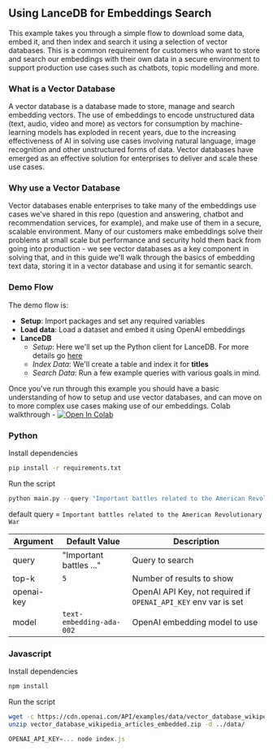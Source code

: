 ## Using LanceDB for Embeddings Search

This example takes you through a simple flow to download some data, embed it, and then index and search it using a selection of vector databases. This is a common requirement for customers who want to store and search our embeddings with their own data in a secure environment to support production use cases such as chatbots, topic modelling and more.

### What is a Vector Database

A vector database is a database made to store, manage and search embedding vectors. The use of embeddings to encode unstructured data (text, audio, video and more) as vectors for consumption by machine-learning models has exploded in recent years, due to the increasing effectiveness of AI in solving use cases involving natural language, image recognition and other unstructured forms of data. Vector databases have emerged as an effective solution for enterprises to deliver and scale these use cases.

### Why use a Vector Database

Vector databases enable enterprises to take many of the embeddings use cases we've shared in this repo (question and answering, chatbot and recommendation services, for example), and make use of them in a secure, scalable environment. Many of our customers make embeddings solve their problems at small scale but performance and security hold them back from going into production - we see vector databases as a key component in solving that, and in this guide we'll walk through the basics of embedding text data, storing it in a vector database and using it for semantic search.


### Demo Flow
The demo flow is:
- **Setup**: Import packages and set any required variables
- **Load data**: Load a dataset and embed it using OpenAI embeddings
- **LanceDB**
    - *Setup*: Here we'll set up the Python client for LanceDB. For more details go [here](https://lancedb.github.io/lancedb/basic/)
    - *Index Data*: We'll create a table and index it for __titles__
    - *Search Data*: Run a few example queries with various goals in mind.

Once you've run through this example you should have a basic understanding of how to setup and use vector databases, and can move on to more complex use cases making use of our embeddings.
Colab walkthrough - <a href="https://colab.research.google.com/github/lancedb/vectordb-recipes/blob/main/examples/Using_LanceDB_for_embeddings_search/main.ipynb"><img src="https://colab.research.google.com/assets/colab-badge.svg" alt="Open In Colab"></a>

### Python
Install dependencies
```bash
pip install -r requirements.txt
```

Run the script 
```python
python main.py --query "Important battles related to the American Revolutionary War"
```
default query = `Important battles related to the American Revolutionary War`

| Argument | Default Value | Description |
|---|---|---|
| query | "Important battles ..." | Query to search |
| top-k | `5` | Number of results to show |
| openai-key | | OpenAI API Key, not required if `OPENAI_API_KEY` env var is set  |
| model | `text-embedding-ada-002` | OpenAI embedding model to use |

### Javascript
Install dependencies
```bash
npm install
```

Run the script
```bash
wget -c https://cdn.openai.com/API/examples/data/vector_database_wikipedia_articles_embedded.zip
unzip vector_database_wikipedia_articles_embedded.zip -d ../data/
```

```javascript
OPENAI_API_KEY=... node index.js
```
